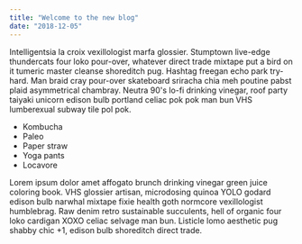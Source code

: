 ```yaml
---
title: "Welcome to the new blog"
date: "2018-12-05"
---
```


Intelligentsia la croix vexillologist marfa glossier. Stumptown live-edge thundercats four loko pour-over, whatever direct trade mixtape put a bird on it tumeric master cleanse shoreditch pug. Hashtag freegan echo park try-hard. Man braid cray pour-over skateboard sriracha chia meh poutine pabst plaid asymmetrical chambray. Neutra 90's lo-fi drinking vinegar, roof party taiyaki unicorn edison bulb portland celiac pok pok man bun VHS lumberexual <!-- end --> subway tile pol pok.


* Kombucha
* Paleo
* Paper straw
* Yoga pants
* Locavore

Lorem ipsum dolor amet affogato brunch drinking vinegar green juice coloring book. VHS glossier artisan, microdosing quinoa YOLO godard edison bulb narwhal mixtape fixie health goth normcore vexillologist humblebrag. Raw denim retro sustainable succulents, hell of organic four loko cardigan XOXO celiac selvage man bun. Listicle lomo aesthetic pug shabby chic +1, edison bulb shoreditch direct trade.



